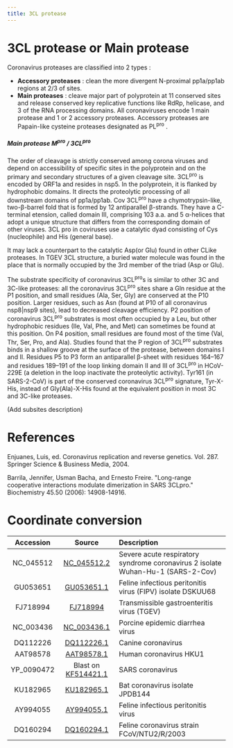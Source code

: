 ```yaml
---
title: 3CL protease
---
```


# 3CL protease or Main protease

Coronavirus proteases are classified into 2 types :
 -   __Accessory proteases__ : clean the more divergent N-proximal pp1a/pp1ab regions at 2/3 of sites.
 -   __Main proteases__ : cleave major part of polyprotein at 11 conserved sites and release conserved key replicative functions like RdRp, helicase, and 3 of the RNA processing domains.
All coronaviruses encode 1 main protease and 1 or 2 accessory proteases. Accessory proteases are Papain-like cysteine
proteases designated as PL<sup>pro</sup> .

##### Main protease M<sup>pro</sup> / 3CL<sup>pro</sup>
The order of cleavage is strictly conserved among corona viruses and depend on accessibility of specific sites in the
polyprotein and on the primary and secondary structures of a given cleavage site.
3CL<sup>pro</sup> is encoded by ORF1a and resides in nsp5. In the polyprotein, it is flanked by hydrophobic domains. It directs the proteolytic processing of all downstream domains of pp1a/pp1ab.
Cov 3CL<sup>pro</sup> have a chymotrypsin-like, two-&beta;-barrel fold that is formed by 12 antiparallel &beta;-strands. They
have a C-terminal etension, called domain III, comprising 103 a.a. and 5 &alpha;-helices that adopt a unique structure that differs from the corresponding domain of other viruses.
3CL pro in coviruses use a catalytic dyad consisting of Cys (nucleophile) and His (general base).

It may lack a counterpart to the catalytic Asp(or Glu) found in other CLike proteases. In TGEV 3CL structure, a buried water molecule was found in the place that is normally occupied by the 3rd member of the triad (Asp or Glu).


The substrate specificity of coronavirus 3CL<sup>pro</sup>s is similar to other 3C and 3C-like proteases: all the coronavirus 3CL<sup>pro</sup> sites share a Gln residue at the P1 position, and small residues (Ala, Ser, Gly) are conserved at the P10 position. Larger residues, such as Asn (found at P10 of all coronavirus nsp8|nsp9 sites), lead to decreased cleavage efficiency. P2 position of coronavirus 3CL<sup>pro</sup> substrates is most often occupied by a Leu, but other hydrophobic residues (Ile, Val, Phe, and Met) can sometimes be found at this position. On P4 position, small residues are found most of the time (Val, Thr, Ser, Pro, and Ala). Studies found that the P region of 3CL<sup>pro</sup> substrates binds in a shallow groove at the surface of the protease, between domains I and II. Residues P5 to P3 form an antiparallel &beta;-sheet with residues 164–167 and residues 189–191 of the loop linking domain II and III of 3CL<sup>pro</sup> in HCoV-229E (a deletion in the loop inactivate the proteolytic activity).
Tyr161 (in SARS-2-CoV) is part of the conserved coronavirus 3CL<sup>pro</sup> signature, Tyr-X-His, instead of Gly(Ala)-X-His  found at the equivalent position in most 3C and 3C-like proteases.

(Add subsites description)


# References


Enjuanes, Luis, ed. Coronavirus replication and reverse genetics. Vol. 287. Springer Science & Business Media, 2004.

Barrila, Jennifer, Usman Bacha, and Ernesto Freire. "Long-range cooperative interactions modulate dimerization in SARS 3CLpro." Biochemistry 45.50 (2006): 14908-14916.



# Coordinate conversion

| Accession | Source | Description |
|:------:|:-----------:|:-----------|
| NC_045512 | [NC_045512.2](https://www.ncbi.nlm.nih.gov/nuccore/NC_045512.2)  | Severe acute respiratory syndrome coronavirus 2 isolate Wuhan-Hu-1 (SARS-2-Cov) |
| GU053651 | [GU053651.1](https://www.ncbi.nlm.nih.gov/nuccore/GU053651.1) |  Feline infectious peritonitis virus (FIPV) isolate DSKUU68 |
| FJ718994 | [FJ718994](https://www.ncbi.nlm.nih.gov/nuccore/FJ718994.1) | Transmissible gastroenteritis virus (TGEV) |
| NC_003436 | [NC_003436.1](https://www.ncbi.nlm.nih.gov/nuccore/NC_003436) | Porcine epidemic diarrhea virus |
| DQ112226 | [DQ112226.1](https://www.ncbi.nlm.nih.gov/nuccore/DQ112226) | Canine coronavirus |
| AAT98578 | [AAT98578.1](https://www.ncbi.nlm.nih.gov/protein/AAT98578) | Human coronavirus HKU1 |
| YP_0090472 | Blast on [KF514421.1](https://www.ncbi.nlm.nih.gov/nuccore/KF514421)  | SARS coronavirus  |
| KU182965 | [KU182965.1](https://www.ncbi.nlm.nih.gov/nuccore/KU182965)  | Bat coronavirus isolate JPDB144 |
| AY994055 | [AY994055.1](https://www.ncbi.nlm.nih.gov/nuccore/AY994055)  | Feline infectious peritonitis virus |
| DQ160294 | [DQ160294.1](https://www.ncbi.nlm.nih.gov/nuccore/DQ160294)  | Feline coronavirus strain FCoV/NTU2/R/2003 |
